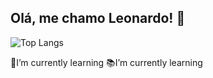 ## Olá, me chamo Leonardo! 👋

![Top Langs](https://github-readme-stats.vercel.app/api/top-langs/?username=anuraghazra&hide_progress=true)

🎒I’m currently learning 
📚I’m currently learning 
